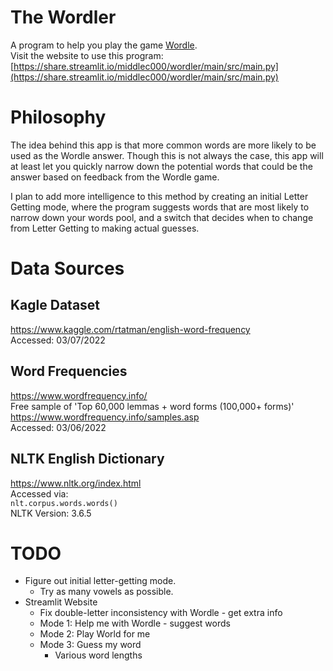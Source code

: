 # The Wordler
A program to help you play the game [Wordle](https://www.nytimes.com/games/wordle/index.html).  
Visit the website to use this program:  
[https://share.streamlit.io/middlec000/wordler/main/src/main.py](https://share.streamlit.io/middlec000/wordler/main/src/main.py)

# Philosophy
The idea behind this app is that more common words are more likely to be used as the Wordle answer. Though this is not always the case, this app will at least let you quickly narrow down the potential words that could be the answer based on feedback from the Wordle game.  

I plan to add more intelligence to this method by creating an initial Letter Getting mode, where the program suggests words that are most likely to narrow down your words pool, and a switch that decides when to change from Letter Getting to making actual guesses.

# Data Sources
## Kagle Dataset
https://www.kaggle.com/rtatman/english-word-frequency  
Accessed: 03/07/2022  
## Word Frequencies
https://www.wordfrequency.info/  
Free sample of 'Top 60,000 lemmas + word forms (100,000+ forms)'  
https://www.wordfrequency.info/samples.asp  
Accessed: 03/06/2022  
## NLTK English Dictionary
https://www.nltk.org/index.html  
Accessed via:  
```nlt.corpus.words.words()```  
NLTK Version: 3.6.5  

# TODO
* Figure out initial letter-getting mode.  
  * Try as many vowels as possible.
* Streamlit Website
  * Fix double-letter inconsistency with Wordle - get extra info
  * Mode 1: Help me with Wordle - suggest words
  * Mode 2: Play World for me
  * Mode 3: Guess my word
    * Various word lengths